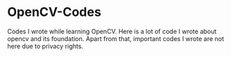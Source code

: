 # OpenCV-Codes
Codes I wrote while learning OpenCV.
Here is a lot of code I wrote about opencv and its foundation. Apart from that, important codes I wrote are not here due to privacy rights.
